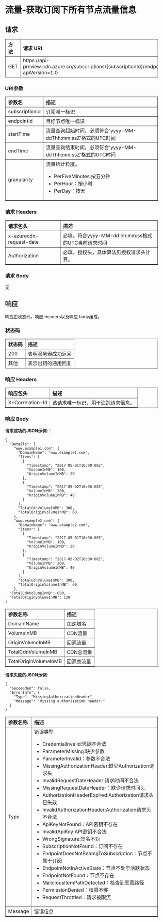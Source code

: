 # 流量-获取订阅下所有节点流量信息

## 请求
<table width="100%" border="1" cellspacing="0" cellpadding="0">
  <th align="left"><strong>方法</strong>
    </td>
  <th align="left"><strong>请求 URI</strong>
    </td>  
  <tr>
    <td>GET</td>
    <td>https://api-preview.cdn.azure.cn/subscriptions/{subscriptionId}/endpoints/{endpointId}/volume?apiVersion=1.0</td>
  </tr>
</table>

### URI参数
<table width="100%" border="1" cellspacing="0" cellpadding="0">
  <th align="left"><strong>参数名</strong>
    </td>
  <th align="left"><strong>描述</strong>
    </td>  
  <tr>
    <td>subscriptionId</td>
    <td>订阅唯一标识</td>
  </tr
  <tr>
    <td>endpointId</td>
    <td>目标节点唯一标识</td>
  </tr>
  <tr>
    <td>startTime</td>
    <td>流量查询起始时间，必须符合'yyyy-MM-ddThh:mm:ssZ’格式的UTC时间
  </td>
  </tr>
  <tr>
    <td>endTime</td>
    <td>流量查询结束时间，必须符合'yyyy-MM-ddThh:mm:ssZ’格式的UTC时间
    </td>
  </tr>
  <tr>
    <td>granularity</td>
    <td>流量统计粒度。
    <ul>
       <li>PerFiveMinutes:按五分钟</li>
       <li>PerHour：按小时</li>
       <li>PerDay：按天</li>
    </ul></td>
  </tr>
</table>

### 请求 Headers
<table width="100%" border="1" cellspacing="0" cellpadding="0">
  <th align="left"><strong>请求包头</strong>
    </td>
  <th align="left"><strong>描述</strong>
    </td>
  <tr>
    <td>x-azurecdn-request-date</td>
    <td>必填。符合yyyy-MM-dd hh:mm:ss格式的UTC当前请求时间</td>
  </tr>
  <tr>
    <td>Authorization</td>
    <td>必填。授权头，具体算法见授权请求头计算。</td>
  </tr>
</table>

### 请求 Body
无

## 响应

响应由状态码，响应 headers以及响应 body组成。
### 状态码
<table width="100%" border="1" cellspacing="0" cellpadding="0">
  <th align="left"><strong>状态码</strong>
    </td>
  <th align="left"><strong>描述</strong>
    </td>
  <tr>
    <td>200</td>
    <td>表明服务器成功返回</td>
  </tr>
  <tr>
    <td>其他</td>
    <td>表示出错的通用回复</td>
  </tr>
</table>

### 响应 Headers

<table width="100%" border="1" cellspacing="0" cellpadding="0">
  <th align="left"><strong>响应包头</strong>
    </th>
  <th align="left"><strong>描述</strong>
    </th>

  <tr>
    <td>X-Correlation-Id</td>
    <td>该请求唯一标识，用于追踪请求信息。</td>
  </tr>
</table>

### 响应 Body
**请求成功的JSON示例**:：
```
{
  "Details": {
    "www.example1.com": {
      "DomainName": "www.example1.com",
      "Items": [
        {
          "Timestamp": "2017-05-01T16:00:00Z",
          "VolumeInMB": 100,
          "OriginVolumeInMB": 20
        },
        {
          "Timestamp": "2017-05-02T16:00:00Z",
          "VolumeInMB": 200,
          "OriginVolumeInMB": 40
        }
      ],
      "TotalCdnVolumeInMB": 300,
      "TotalOriginVolumeInMB": 60
    },
    "www.example2.com": {
      "DomainName": "www.example2.com",
      "Items": [
        {
          "Timestamp": "2017-05-01T16:00:00Z",
          "VolumeInMB": 100,
          "OriginVolumeInMB": 20
        },
        {
          "Timestamp": "2017-05-02T16:00:00Z",
          "VolumeInMB": 200,
          "OriginVolumeInMB": 40
        }
      ],
      "TotalCdnVolumeInMB": 300,
      "TotalOriginVolumeInMB": 60
    },
  "TotalCdnVolumeInMB": 600,
  "TotalOriginVolumeInMB": 120
}
```
<table width="100%" border="1" cellspacing="0" cellpadding="0">
  <th align="left"><strong>参数名称</strong>
    </td>
  <th align="left"><strong>描述</strong>
    </td>

  <tr>
    <td>DomainName</td>
    <td>加速域名</td>
  </tr>
  <tr>
    <td>VolumeInMB</td>
    <td>CDN流量</td>
  </tr>
  <tr>
    <td>OriginVolumeInMB</td>
    <td>回源流量</td>
  </tr>
  <tr>
    <td>TotalCdnVolumeInMB</td>
    <td>CDN总流量</td>
  </tr>
  <tr>
    <td>TotalOriginVolumeInMB</td>
    <td>回源总流量</td>
  </tr>
</table>

**请求失败的JSON示例**:
```
{
  "Succeeded": false,
  "ErrorInfo": {
    "Type": "MissingAuthorizationHeader",
    "Message": "Missing authorization header."
  }
}
```
<table width="100%" border="1" cellspacing="0" cellpadding="0">
  <th align="left"><strong>参数名称</strong>
    </td>
  <th align="left"><strong>描述</strong>
    </td>

  <tr>
    <td>Type</td>
    <td>错误类型
         <ul>
            <li>CredentialInvalid:凭据不合法</li>
            <li>ParameterMissing:缺少参数</li>
            <li>ParameterInvalid：参数不合法</li>
            <li>MissingAuthorizationHeader:缺少Authorization请求头</li>
            <li>InvalidRequestDateHeader:请求时间不合法</li>
            <li>MissingRequestDateHeader：缺少请求时间头</li>
            <li>AuthorizationHeaderExpired:Authorization请求头已失效</li>
            <li>InvalidAuthorizationHeader:Authorization请求头不合法</li>
            <li>ApiKeyNotFound：API密钥不存在</li>
            <li>InvalidApiKey:API密钥不合法</li>
            <li>WrongSignature:签名不对</li>
            <li>SubscriptionNotFound：订阅不存在</li>
            <li>EndpointDoesNotBelongToSubscription：节点不属于订阅</li>
            <li>EndpointNotInActiveState：节点不处于活跃状态</li>
            <li>EndpointNotFound：节点不存在</li>
            <li>MaliciousItemPathDetected：检查到恶意路径</li>
            <li>PermissionDenied：权限不够</li>
            <li>RequestThrottled：请求被限流</li>
         </ul>    
    </td>
  </tr>
  <tr>
    <td>Message</td>
    <td>错误信息</td>
  </tr>
</table>
